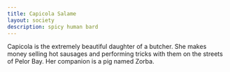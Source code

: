 ```yaml
---
title: Capicola Salame
layout: society
description: spicy human bard
---
```

Capicola is the extremely beautiful daughter of a butcher. She makes money selling hot sausages and performing tricks with them on the streets of Pelor Bay. Her companion is a pig named Zorba.